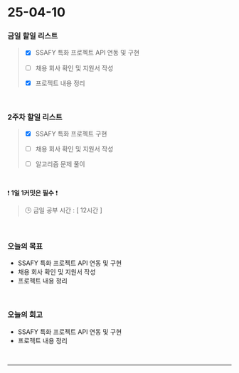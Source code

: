 # 25-04-10

### 금일 할일 리스트

> - [x] SSAFY 특화 프로젝트 API 연동 및 구현
>
> - [ ] 채용 회사 확인 및 지원서 작성
>
> - [x] 프로젝트 내용 정리

<br/>

### 2주차 할일 리스트

> - [x] SSAFY 특화 프로젝트 구현
>
> - [ ] 채용 회사 확인 및 지원서 작성
>
> - [ ] 알고리즘 문제 풀이

<br/>

❗ **1일 1커밋은 필수** ❗

> 🕒 금일 공부 시간 : [ 12시간 ]

<br/>

### 오늘의 목표
- SSAFY 특화 프로젝트 API 연동 및 구현
- 채용 회사 확인 및 지원서 작성
- 프로젝트 내용 정리

<br>

### 오늘의 회고
- SSAFY 특화 프로젝트 API 연동 및 구현
- 프로젝트 내용 정리


<br/>

---
